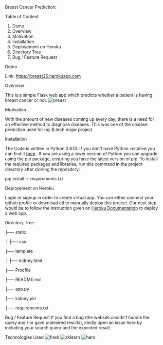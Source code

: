 Breast Cancer Prediction:

Table of Content
1. Demo
2. Overview
3. Motivation
4. Installation
5. Deployement on Heroku
6. Directory Tree
7. Bug / Feature Request

Demo

Link: https://breast26.herokuapp.com 


Overview

This is a simple Flask web app which predicts whether a patient is having breast cancer or not. 
![breast](https://user-images.githubusercontent.com/36689965/117625708-eb3ec380-b193-11eb-9683-f8263fd97017.JPG)

Motivation

With the amount of new diseases coming up every day, there is a need for an effective method to diagnose diseases.  This was one of the disease prediction used for my B.tech major project. 

Installation

The Code is written in Python 3.6.10. If you don't have Python installed you can find it [here](https://www.python.org) . If you are using a lower version of Python you can upgrade using the pip package, ensuring you have the latest version of pip. To install the required packages and libraries, run this command in the project directory after cloning the repository:


pip install -r requirements.txt

Deployement on Heroku

Login or signup in order to create virtual app. You can either connect your github profile or download ctl to manually deploy this project.
Our next step would be to follow the instruction given on [Heroku Documentation](https://devcenter.heroku.com/articles/getting-started-with-python)  to deploy a web app.


Directory Tree

├── static 

 │   ├── css
 
├── template

 │   ├── kidney.html
 
├── Procfile

├── README.md

├── app.py 

├── kidney.pkl

├── requirements.txt
 

Bug / Feature Request
If you find a bug (the website couldn't handle the query and / or gave undesired results), kindly open an issue here by including your search query and the expected result 

Technologies Used
![flask](https://user-images.githubusercontent.com/36689965/117626347-a23b3f00-b194-11eb-8d75-222752930976.png)
![sklearn](https://user-images.githubusercontent.com/36689965/117563487-e1e62600-b0c3-11eb-83bb-e6cb104408f2.png)
![hero](https://user-images.githubusercontent.com/36689965/117626967-51781600-b195-11eb-90ff-437baeb0137e.png)
